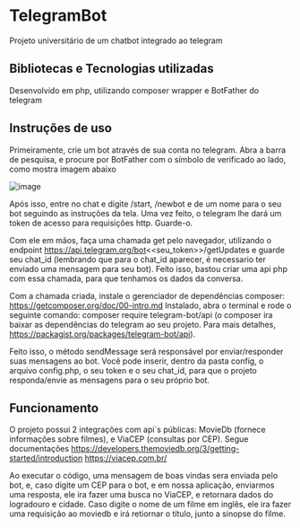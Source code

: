 # TelegramBot
Projeto universitário de um chatbot integrado ao telegram

## Bibliotecas e Tecnologias utilizadas
Desenvolvido em php, utilizando composer wrapper e BotFather do telegram

## Instruções de uso
Primeiramente, crie um bot através de sua conta no telegram. Abra a barra de pesquisa, e procure por BotFather com o símbolo de verificado ao lado, como mostra imagem abaixo

![image](https://user-images.githubusercontent.com/66044199/206327732-87441437-d848-4914-9fcd-b261cd66228f.png)

Após isso, entre no chat e digite /start, /newbot e de um nome para o seu bot seguindo as instruções da tela.
Uma vez feito, o telegram lhe dará um token de acesso para requisições http. Guarde-o.

Com ele em mãos, faça uma chamada get pelo navegador, utilizando o endpoint https://api.telegram.org/bot<<seu_token>>/getUpdates e guarde seu chat_id (lembrando que para o chat_id aparecer, é necessario ter enviado uma mensagem para seu bot).
Feito isso, bastou criar uma api php com essa chamada, para que tenhamos os dados da conversa.

Com a chamada criada, instale o gerenciador de dependências composer: https://getcomposer.org/doc/00-intro.md
Instalado, abra o terminal e rode o seguinte comando:
composer require telegram-bot/api (o composer ira baixar as dependências do telegram ao seu projeto. Para mais detalhes, https://packagist.org/packages/telegram-bot/api).

Feito isso, o método sendMessage será responsável por enviar/responder suas mensagens ao bot.
Você pode inserir, dentro da pasta config, o arquivo config.php, o seu token e o seu chat_id, para que o projeto responda/envie as mensagens para o seu próprio bot.

## Funcionamento

O projeto possui 2 integrações com api´s públicas: MovieDb (fornece informações sobre filmes), e ViaCEP (consultas por CEP).
Segue documentações
https://developers.themoviedb.org/3/getting-started/introduction
https://viacep.com.br/

Ao executar o código, uma mensagem de boas vindas sera enviada pelo bot, e, caso digite um CEP para o bot, e em nossa aplicação, enviarmos uma resposta, ele ira fazer uma busca no ViaCEP, e retornara dados do logradouro e cidade.
Caso digite o nome de um filme em inglês, ele ira fazer uma requisição ao moviedb e irá retiornar o título, junto a sinopse do filme.

